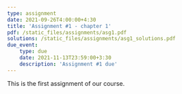 ```yaml
---
type: assignment
date: 2021-09-26T4:00:00+4:30
title: 'Assignment #1 - chapter 1'
pdf: /static_files/assignments/asg1.pdf
solutions: /static_files/assignments/asg1_solutions.pdf
due_event: 
    type: due
    date: 2021-11-13T23:59:00+3:30
    description: 'Assignment #1 due'
---
```

This is the first assignment of our course.
